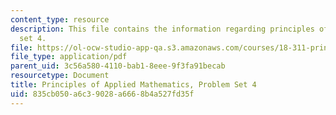 ```yaml
---
content_type: resource
description: This file contains the information regarding principles of applied mathematics,problem
  set 4.
file: https://ol-ocw-studio-app-qa.s3.amazonaws.com/courses/18-311-principles-of-applied-mathematics-spring-2014/835cb050a6c39028a6668b4a527fd35f_MIT18_311S14_ProblemSet4.pdf
file_type: application/pdf
parent_uid: 3c56a580-4110-bab1-8eee-9f3fa91becab
resourcetype: Document
title: Principles of Applied Mathematics, Problem Set 4
uid: 835cb050-a6c3-9028-a666-8b4a527fd35f
---
```

